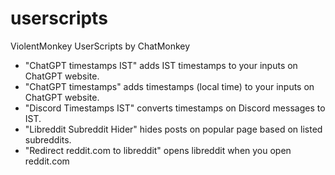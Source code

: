 # userscripts
ViolentMonkey UserScripts by ChatMonkey

- "ChatGPT timestamps IST" adds IST timestamps to your inputs on ChatGPT website. 
- "ChatGPT timestamps" adds timestamps (local time) to your inputs on ChatGPT website.
- "Discord Timestamps IST" converts timestamps on Discord messages to IST.
- "Libreddit Subreddit Hider" hides posts on popular page based on listed subreddits.
- "Redirect reddit.com to libreddit" opens libreddit when you open reddit.com
